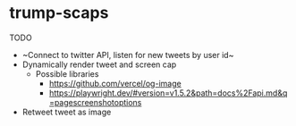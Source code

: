 # trump-scaps
TODO 
- ~Connect to twitter API, listen for new tweets by user id~
- Dynamically render tweet and screen cap 
  - Possible libraries 
    - https://github.com/vercel/og-image
    - https://playwright.dev/#version=v1.5.2&path=docs%2Fapi.md&q=pagescreenshotoptions
- Retweet tweet as image 

